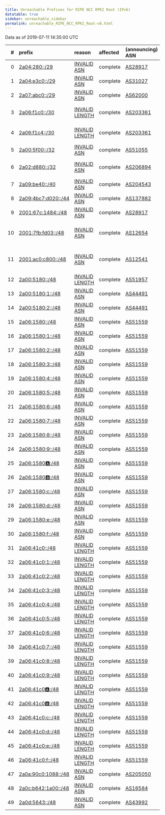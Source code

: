 ```yaml
---
title: Unreachable Prefixes for RIPE NCC RPKI Root (IPv6)
datatable: true
sidebar: unreachable_sidebar
permalink: unreachable_RIPE_NCC_RPKI_Root-v6.html
---
```


Data as of 2019-07-11 14:35:00 UTC


<div class="datatable-begin"></div>

|   # | prefix                                                           | reason                                                                                                      | affected   | (announcing) ASN                         | AS Name                                                                      |   unreachable /48s |
|----:|:-----------------------------------------------------------------|:------------------------------------------------------------------------------------------------------------|:-----------|:-----------------------------------------|:-----------------------------------------------------------------------------|-------------------:|
|   0 | [2a04:280::/29](https://stat.ripe.net/2a04:280::/29)             | [INVALID ASN](https://rpki-validator.ripe.net/announcement-preview?asn=AS28917&prefix=2a04:280::/29)        | complete   | [AS28917](unreachable_AS28917-v6.html)   | FIORD-AS - LLC "TRC FIORD"                                                   |             524288 |
|   1 | [2a04:e3c0::/29](https://stat.ripe.net/2a04:e3c0::/29)           | [INVALID ASN](https://rpki-validator.ripe.net/announcement-preview?asn=AS31027&prefix=2a04:e3c0::/29)       | complete   | [AS31027](unreachable_AS31027-v6.html)   | NIANET-AS - Nianet A/S                                                       |             524288 |
|   2 | [2a07:abc0::/29](https://stat.ripe.net/2a07:abc0::/29)           | [INVALID ASN](https://rpki-validator.ripe.net/announcement-preview?asn=AS62000&prefix=2a07:abc0::/29)       | complete   | [AS62000](unreachable_AS62000-v6.html)   | NETRIX-AS - Netrix SAS                                                       |             524288 |
|   3 | [2a06:f1c0::/30](https://stat.ripe.net/2a06:f1c0::/30)           | [INVALID LENGTH](https://rpki-validator.ripe.net/announcement-preview?asn=AS203361&prefix=2a06:f1c0::/30)   | complete   | [AS203361](unreachable_AS203361-v6.html) | AXIANSCONNECT - MASSELIN COMMUNICATION SAS                                   |             262144 |
|   4 | [2a06:f1c4::/30](https://stat.ripe.net/2a06:f1c4::/30)           | [INVALID LENGTH](https://rpki-validator.ripe.net/announcement-preview?asn=AS203361&prefix=2a06:f1c4::/30)   | complete   | [AS203361](unreachable_AS203361-v6.html) | AXIANSCONNECT - MASSELIN COMMUNICATION SAS                                   |             262144 |
|   5 | [2a00:5f00::/32](https://stat.ripe.net/2a00:5f00::/32)           | [INVALID ASN](https://rpki-validator.ripe.net/announcement-preview?asn=AS51055&prefix=2a00:5f00::/32)       | complete   | [AS51055](unreachable_AS51055-v6.html)   | BRIDGEP-AS - Bridge Fibre Limited                                            |              65536 |
|   6 | [2a02:d880::/32](https://stat.ripe.net/2a02:d880::/32)           | [INVALID ASN](https://rpki-validator.ripe.net/announcement-preview?asn=AS206894&prefix=2a02:d880::/32)      | complete   | [AS206894](unreachable_AS206894-v6.html) | WHOLESALECONNECTIONS - Wholesale Connections B.V.                            |              65536 |
|   7 | [2a09:be40::/40](https://stat.ripe.net/2a09:be40::/40)           | [INVALID ASN](https://rpki-validator.ripe.net/announcement-preview?asn=AS204543&prefix=2a09:be40::/40)      | complete   | [AS204543](unreachable_AS204543-v6.html) | FHRNET - Filip Hruska                                                        |                256 |
|   8 | [2a09:4bc7:d020::/44](https://stat.ripe.net/2a09:4bc7:d020::/44) | [INVALID ASN](https://rpki-validator.ripe.net/announcement-preview?asn=AS137882&prefix=2a09:4bc7:d020::/44) | complete   | [AS137882](unreachable_AS137882-v6.html) | HUAJUAN-ES Huajuan Enterprise Network                                        |                 16 |
|   9 | [2001:67c:1484::/48](https://stat.ripe.net/2001:67c:1484::/48)   | [INVALID ASN](https://rpki-validator.ripe.net/announcement-preview?asn=AS28917&prefix=2001:67c:1484::/48)   | complete   | [AS28917](unreachable_AS28917-v6.html)   | FIORD-AS - LLC "TRC FIORD"                                                   |                  1 |
|  10 | [2001:7fb:fd03::/48](https://stat.ripe.net/2001:7fb:fd03::/48)   | [INVALID ASN](https://rpki-validator.ripe.net/announcement-preview?asn=AS12654&prefix=2001:7fb:fd03::/48)   | complete   | [AS12654](unreachable_AS12654-v6.html)   | RIPE-NCC-RIS-AS - Reseaux IP Europeens Network Coordination Centre RIPE NCC  |                  1 |
|  11 | [2001:ac0:c800::/48](https://stat.ripe.net/2001:ac0:c800::/48)   | [INVALID ASN](https://rpki-validator.ripe.net/announcement-preview?asn=AS12541&prefix=2001:ac0:c800::/48)   | complete   | [AS12541](unreachable_AS12541-v6.html)   | BTESPANA - BT ESPANA COMPANIA DE SERVICIOS GLOBALES DE TELECOMUNICACIONES SA |                  1 |
|  12 | [2a00:5180::/48](https://stat.ripe.net/2a00:5180::/48)           | [INVALID LENGTH](https://rpki-validator.ripe.net/announcement-preview?asn=AS51957&prefix=2a00:5180::/48)    | complete   | [AS51957](unreachable_AS51957-v6.html)   | AQUAFON-AS - ZAO "Aquafon-GSM"                                               |                  1 |
|  13 | [2a00:5180:1::/48](https://stat.ripe.net/2a00:5180:1::/48)       | [INVALID ASN](https://rpki-validator.ripe.net/announcement-preview?asn=AS44491&prefix=2a00:5180:1::/48)     | complete   | [AS44491](unreachable_AS44491-v6.html)   | AQUAFON-AS - ZAO "Aquafon-GSM"                                               |                  1 |
|  14 | [2a00:5180:2::/48](https://stat.ripe.net/2a00:5180:2::/48)       | [INVALID ASN](https://rpki-validator.ripe.net/announcement-preview?asn=AS44491&prefix=2a00:5180:2::/48)     | complete   | [AS44491](unreachable_AS44491-v6.html)   | AQUAFON-AS - ZAO "Aquafon-GSM"                                               |                  1 |
|  15 | [2a06:1580::/48](https://stat.ripe.net/2a06:1580::/48)           | [INVALID ASN](https://rpki-validator.ripe.net/announcement-preview?asn=AS51559&prefix=2a06:1580::/48)       | complete   | [AS51559](unreachable_AS51559-v6.html)   | NETINTERNET - Netinternet Bilisim Teknolojileri AS                           |                  1 |
|  16 | [2a06:1580:1::/48](https://stat.ripe.net/2a06:1580:1::/48)       | [INVALID ASN](https://rpki-validator.ripe.net/announcement-preview?asn=AS51559&prefix=2a06:1580:1::/48)     | complete   | [AS51559](unreachable_AS51559-v6.html)   | NETINTERNET - Netinternet Bilisim Teknolojileri AS                           |                  1 |
|  17 | [2a06:1580:2::/48](https://stat.ripe.net/2a06:1580:2::/48)       | [INVALID ASN](https://rpki-validator.ripe.net/announcement-preview?asn=AS51559&prefix=2a06:1580:2::/48)     | complete   | [AS51559](unreachable_AS51559-v6.html)   | NETINTERNET - Netinternet Bilisim Teknolojileri AS                           |                  1 |
|  18 | [2a06:1580:3::/48](https://stat.ripe.net/2a06:1580:3::/48)       | [INVALID ASN](https://rpki-validator.ripe.net/announcement-preview?asn=AS51559&prefix=2a06:1580:3::/48)     | complete   | [AS51559](unreachable_AS51559-v6.html)   | NETINTERNET - Netinternet Bilisim Teknolojileri AS                           |                  1 |
|  19 | [2a06:1580:4::/48](https://stat.ripe.net/2a06:1580:4::/48)       | [INVALID ASN](https://rpki-validator.ripe.net/announcement-preview?asn=AS51559&prefix=2a06:1580:4::/48)     | complete   | [AS51559](unreachable_AS51559-v6.html)   | NETINTERNET - Netinternet Bilisim Teknolojileri AS                           |                  1 |
|  20 | [2a06:1580:5::/48](https://stat.ripe.net/2a06:1580:5::/48)       | [INVALID ASN](https://rpki-validator.ripe.net/announcement-preview?asn=AS51559&prefix=2a06:1580:5::/48)     | complete   | [AS51559](unreachable_AS51559-v6.html)   | NETINTERNET - Netinternet Bilisim Teknolojileri AS                           |                  1 |
|  21 | [2a06:1580:6::/48](https://stat.ripe.net/2a06:1580:6::/48)       | [INVALID ASN](https://rpki-validator.ripe.net/announcement-preview?asn=AS51559&prefix=2a06:1580:6::/48)     | complete   | [AS51559](unreachable_AS51559-v6.html)   | NETINTERNET - Netinternet Bilisim Teknolojileri AS                           |                  1 |
|  22 | [2a06:1580:7::/48](https://stat.ripe.net/2a06:1580:7::/48)       | [INVALID ASN](https://rpki-validator.ripe.net/announcement-preview?asn=AS51559&prefix=2a06:1580:7::/48)     | complete   | [AS51559](unreachable_AS51559-v6.html)   | NETINTERNET - Netinternet Bilisim Teknolojileri AS                           |                  1 |
|  23 | [2a06:1580:8::/48](https://stat.ripe.net/2a06:1580:8::/48)       | [INVALID ASN](https://rpki-validator.ripe.net/announcement-preview?asn=AS51559&prefix=2a06:1580:8::/48)     | complete   | [AS51559](unreachable_AS51559-v6.html)   | NETINTERNET - Netinternet Bilisim Teknolojileri AS                           |                  1 |
|  24 | [2a06:1580:9::/48](https://stat.ripe.net/2a06:1580:9::/48)       | [INVALID ASN](https://rpki-validator.ripe.net/announcement-preview?asn=AS51559&prefix=2a06:1580:9::/48)     | complete   | [AS51559](unreachable_AS51559-v6.html)   | NETINTERNET - Netinternet Bilisim Teknolojileri AS                           |                  1 |
|  25 | [2a06:1580:a::/48](https://stat.ripe.net/2a06:1580:a::/48)       | [INVALID ASN](https://rpki-validator.ripe.net/announcement-preview?asn=AS51559&prefix=2a06:1580:a::/48)     | complete   | [AS51559](unreachable_AS51559-v6.html)   | NETINTERNET - Netinternet Bilisim Teknolojileri AS                           |                  1 |
|  26 | [2a06:1580:b::/48](https://stat.ripe.net/2a06:1580:b::/48)       | [INVALID ASN](https://rpki-validator.ripe.net/announcement-preview?asn=AS51559&prefix=2a06:1580:b::/48)     | complete   | [AS51559](unreachable_AS51559-v6.html)   | NETINTERNET - Netinternet Bilisim Teknolojileri AS                           |                  1 |
|  27 | [2a06:1580:c::/48](https://stat.ripe.net/2a06:1580:c::/48)       | [INVALID ASN](https://rpki-validator.ripe.net/announcement-preview?asn=AS51559&prefix=2a06:1580:c::/48)     | complete   | [AS51559](unreachable_AS51559-v6.html)   | NETINTERNET - Netinternet Bilisim Teknolojileri AS                           |                  1 |
|  28 | [2a06:1580:d::/48](https://stat.ripe.net/2a06:1580:d::/48)       | [INVALID ASN](https://rpki-validator.ripe.net/announcement-preview?asn=AS51559&prefix=2a06:1580:d::/48)     | complete   | [AS51559](unreachable_AS51559-v6.html)   | NETINTERNET - Netinternet Bilisim Teknolojileri AS                           |                  1 |
|  29 | [2a06:1580:e::/48](https://stat.ripe.net/2a06:1580:e::/48)       | [INVALID ASN](https://rpki-validator.ripe.net/announcement-preview?asn=AS51559&prefix=2a06:1580:e::/48)     | complete   | [AS51559](unreachable_AS51559-v6.html)   | NETINTERNET - Netinternet Bilisim Teknolojileri AS                           |                  1 |
|  30 | [2a06:1580:f::/48](https://stat.ripe.net/2a06:1580:f::/48)       | [INVALID ASN](https://rpki-validator.ripe.net/announcement-preview?asn=AS51559&prefix=2a06:1580:f::/48)     | complete   | [AS51559](unreachable_AS51559-v6.html)   | NETINTERNET - Netinternet Bilisim Teknolojileri AS                           |                  1 |
|  31 | [2a06:41c0::/48](https://stat.ripe.net/2a06:41c0::/48)           | [INVALID LENGTH](https://rpki-validator.ripe.net/announcement-preview?asn=AS51559&prefix=2a06:41c0::/48)    | complete   | [AS51559](unreachable_AS51559-v6.html)   | NETINTERNET - Netinternet Bilisim Teknolojileri AS                           |                  1 |
|  32 | [2a06:41c0:1::/48](https://stat.ripe.net/2a06:41c0:1::/48)       | [INVALID LENGTH](https://rpki-validator.ripe.net/announcement-preview?asn=AS51559&prefix=2a06:41c0:1::/48)  | complete   | [AS51559](unreachable_AS51559-v6.html)   | NETINTERNET - Netinternet Bilisim Teknolojileri AS                           |                  1 |
|  33 | [2a06:41c0:2::/48](https://stat.ripe.net/2a06:41c0:2::/48)       | [INVALID LENGTH](https://rpki-validator.ripe.net/announcement-preview?asn=AS51559&prefix=2a06:41c0:2::/48)  | complete   | [AS51559](unreachable_AS51559-v6.html)   | NETINTERNET - Netinternet Bilisim Teknolojileri AS                           |                  1 |
|  34 | [2a06:41c0:3::/48](https://stat.ripe.net/2a06:41c0:3::/48)       | [INVALID LENGTH](https://rpki-validator.ripe.net/announcement-preview?asn=AS51559&prefix=2a06:41c0:3::/48)  | complete   | [AS51559](unreachable_AS51559-v6.html)   | NETINTERNET - Netinternet Bilisim Teknolojileri AS                           |                  1 |
|  35 | [2a06:41c0:4::/48](https://stat.ripe.net/2a06:41c0:4::/48)       | [INVALID LENGTH](https://rpki-validator.ripe.net/announcement-preview?asn=AS51559&prefix=2a06:41c0:4::/48)  | complete   | [AS51559](unreachable_AS51559-v6.html)   | NETINTERNET - Netinternet Bilisim Teknolojileri AS                           |                  1 |
|  36 | [2a06:41c0:5::/48](https://stat.ripe.net/2a06:41c0:5::/48)       | [INVALID LENGTH](https://rpki-validator.ripe.net/announcement-preview?asn=AS51559&prefix=2a06:41c0:5::/48)  | complete   | [AS51559](unreachable_AS51559-v6.html)   | NETINTERNET - Netinternet Bilisim Teknolojileri AS                           |                  1 |
|  37 | [2a06:41c0:6::/48](https://stat.ripe.net/2a06:41c0:6::/48)       | [INVALID LENGTH](https://rpki-validator.ripe.net/announcement-preview?asn=AS51559&prefix=2a06:41c0:6::/48)  | complete   | [AS51559](unreachable_AS51559-v6.html)   | NETINTERNET - Netinternet Bilisim Teknolojileri AS                           |                  1 |
|  38 | [2a06:41c0:7::/48](https://stat.ripe.net/2a06:41c0:7::/48)       | [INVALID LENGTH](https://rpki-validator.ripe.net/announcement-preview?asn=AS51559&prefix=2a06:41c0:7::/48)  | complete   | [AS51559](unreachable_AS51559-v6.html)   | NETINTERNET - Netinternet Bilisim Teknolojileri AS                           |                  1 |
|  39 | [2a06:41c0:8::/48](https://stat.ripe.net/2a06:41c0:8::/48)       | [INVALID LENGTH](https://rpki-validator.ripe.net/announcement-preview?asn=AS51559&prefix=2a06:41c0:8::/48)  | complete   | [AS51559](unreachable_AS51559-v6.html)   | NETINTERNET - Netinternet Bilisim Teknolojileri AS                           |                  1 |
|  40 | [2a06:41c0:9::/48](https://stat.ripe.net/2a06:41c0:9::/48)       | [INVALID LENGTH](https://rpki-validator.ripe.net/announcement-preview?asn=AS51559&prefix=2a06:41c0:9::/48)  | complete   | [AS51559](unreachable_AS51559-v6.html)   | NETINTERNET - Netinternet Bilisim Teknolojileri AS                           |                  1 |
|  41 | [2a06:41c0:a::/48](https://stat.ripe.net/2a06:41c0:a::/48)       | [INVALID LENGTH](https://rpki-validator.ripe.net/announcement-preview?asn=AS51559&prefix=2a06:41c0:a::/48)  | complete   | [AS51559](unreachable_AS51559-v6.html)   | NETINTERNET - Netinternet Bilisim Teknolojileri AS                           |                  1 |
|  42 | [2a06:41c0:b::/48](https://stat.ripe.net/2a06:41c0:b::/48)       | [INVALID LENGTH](https://rpki-validator.ripe.net/announcement-preview?asn=AS51559&prefix=2a06:41c0:b::/48)  | complete   | [AS51559](unreachable_AS51559-v6.html)   | NETINTERNET - Netinternet Bilisim Teknolojileri AS                           |                  1 |
|  43 | [2a06:41c0:c::/48](https://stat.ripe.net/2a06:41c0:c::/48)       | [INVALID LENGTH](https://rpki-validator.ripe.net/announcement-preview?asn=AS51559&prefix=2a06:41c0:c::/48)  | complete   | [AS51559](unreachable_AS51559-v6.html)   | NETINTERNET - Netinternet Bilisim Teknolojileri AS                           |                  1 |
|  44 | [2a06:41c0:d::/48](https://stat.ripe.net/2a06:41c0:d::/48)       | [INVALID LENGTH](https://rpki-validator.ripe.net/announcement-preview?asn=AS51559&prefix=2a06:41c0:d::/48)  | complete   | [AS51559](unreachable_AS51559-v6.html)   | NETINTERNET - Netinternet Bilisim Teknolojileri AS                           |                  1 |
|  45 | [2a06:41c0:e::/48](https://stat.ripe.net/2a06:41c0:e::/48)       | [INVALID LENGTH](https://rpki-validator.ripe.net/announcement-preview?asn=AS51559&prefix=2a06:41c0:e::/48)  | complete   | [AS51559](unreachable_AS51559-v6.html)   | NETINTERNET - Netinternet Bilisim Teknolojileri AS                           |                  1 |
|  46 | [2a06:41c0:f::/48](https://stat.ripe.net/2a06:41c0:f::/48)       | [INVALID LENGTH](https://rpki-validator.ripe.net/announcement-preview?asn=AS51559&prefix=2a06:41c0:f::/48)  | complete   | [AS51559](unreachable_AS51559-v6.html)   | NETINTERNET - Netinternet Bilisim Teknolojileri AS                           |                  1 |
|  47 | [2a0a:90c0:1088::/48](https://stat.ripe.net/2a0a:90c0:1088::/48) | [INVALID ASN](https://rpki-validator.ripe.net/announcement-preview?asn=AS205050&prefix=2a0a:90c0:1088::/48) | complete   | [AS205050](unreachable_AS205050-v6.html) | NIEWELS-ASN - Hubert Niewels GmbH                                            |                  1 |
|  48 | [2a0c:b642:1a00::/48](https://stat.ripe.net/2a0c:b642:1a00::/48) | [INVALID ASN](https://rpki-validator.ripe.net/announcement-preview?asn=AS16584&prefix=2a0c:b642:1a00::/48)  | complete   | [AS16584](unreachable_AS16584-v6.html)   | --MISSING--                                                                  |                  1 |
|  49 | [2a0d:5643::/48](https://stat.ripe.net/2a0d:5643::/48)           | [INVALID ASN](https://rpki-validator.ripe.net/announcement-preview?asn=AS43992&prefix=2a0d:5643::/48)       | complete   | [AS43992](unreachable_AS43992-v6.html)   | XTOM-NL - xTom.com Inc.                                                      |                  1 |

<div class="datatable-end"></div>